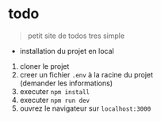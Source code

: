 # todo

> petit site de todos tres simple

- installation du projet en local

1. cloner le projet
2. creer un fichier `.env` à la racine du projet  
   (demander les informations)
3. executer `npm install`
4. executer `npm run dev`
5. ouvrez le navigateur sur `localhost:3000`
